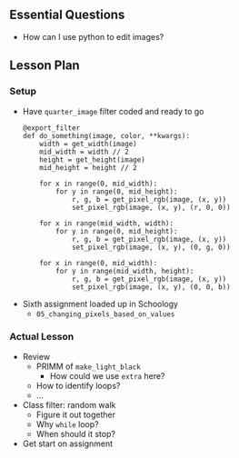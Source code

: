 ## Essential Questions

- How can I use python to edit images?

## Lesson Plan

### Setup

- Have `quarter_image` filter coded and ready to go
    ```
    @export_filter
    def do_something(image, color, **kwargs):
        width = get_width(image)
        mid_width = width // 2
        height = get_height(image)
        mid_height = height // 2

        for x in range(0, mid_width):
            for y in range(0, mid_height):
                r, g, b = get_pixel_rgb(image, (x, y))
                set_pixel_rgb(image, (x, y), (r, 0, 0))

        for x in range(mid_width, width):
            for y in range(0, mid_height):
                r, g, b = get_pixel_rgb(image, (x, y))
                set_pixel_rgb(image, (x, y), (0, g, 0))

        for x in range(0, mid_width):
            for y in range(mid_width, height):
                r, g, b = get_pixel_rgb(image, (x, y))
                set_pixel_rgb(image, (x, y), (0, 0, b))
    ```
- Sixth assignment loaded up in Schoology
    - `05_changing_pixels_based_on_values`

### Actual Lesson

- Review
    - PRIMM of `make_light_black`
        - How could we use `extra` here?
    - How to identify loops?
    - ...
- Class filter: random walk
    - Figure it out together
    - Why `while` loop?
    - When should it stop?
- Get start on assignment

